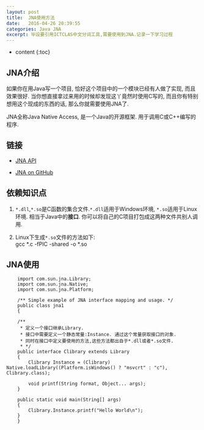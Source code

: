 ```yaml
---
layout: post
title:  JNA使用方法
date:   2016-04-26 20:39:55
categories: Java JNA
excerpt: 毕设要引用ICTCLAS中文分词工具,需要使用到JNA.记录一下学习过程
---
```


* content
{:toc}

## JNA介绍 
如果你在用Java写一个项目, 恰好这个项目中的一个模块已经有人做了实现, 而且效果很好. 当你想直接拿过来用的时候却发现这丫竟然时使用C写的, 而且你有特别想用这个现成的东西的话, 那么你就需要使用JNA了.   

JNA全称Java Native Access, 是一个Java的开源框架. 用于调用C或C++编写的程序.   

## 链接

* [JNA API](http://java-native-access.github.io/jna/4.2.1/)  

* [JNA on GitHub](https://github.com/java-native-access/jna)

## 依赖知识点

1. `*.dll`,`*.so`是C函数的集合文件.`*.dll`适用于Windows环境, `*.so`适用于Linux环境. 相当于Java中的**接口**. 你可以将自己的C项目打包成这两种文件共别人调用.

2. Linux下生成`*.so`文件的方法如下:  
        gcc *.c -fPIC -shared -o *.so  

## JNA使用

        import com.sun.jna.Library;
        import com.sun.jna.Native;
        import com.sun.jna.Platform;

        /** Simple example of JNA interface mapping and usage. */
        public class jna1
        {
	
		/**
		 * 定义一个接口继承Library.
		 * 接口中需要定义一个静态常量:Instance. 通过这个常量获取接口的对象.
		 * 同时在接口中定义要使用的方法,这些方法都出自于*.dll或者*.so文件.
		 * */
		public interface Clibrary extends Library
		{
			Clibrary Instance = (Clibrary) Native.loadLibrary((Platform.isWindows() ? "msvcrt" : "c"), Clibrary.class);
	
			void printf(String format, Object... args);
		}

		public static void main(String[] args)
		{
			Clibrary.Instance.printf("Hello World\n");
		}
        }
